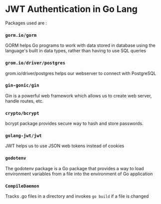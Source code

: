 # JWT Authentication in Go Lang

Packages used are :
### `gorm.io/gorm` <br>
GORM helps Go programs to work with data stored in database using the language's built in data types, rather than having to use SQL queries
### `grom.io/driver/postgres` <br>
grom.io/driver/postgres helps our webserver to connect with PostgreSQL
###  `gin-gonic/gin` <br>
Gin is a powerful web framework which allows us to create web server, handle routes, etc.
###  `crypto/bcrypt` <br>
bcrypt package provides secure way to hash and store passwords.
###  `golang-jwt/jwt` <br>
JWT helps us to use JSON web tokens instead of cookies
###  `godotenv` <br> 
 The godotenv package is a Go package that provides a way to load environment variables from a file into the environment of  Go application
 ###  `CompileDaemon` <br>
 Tracks .go files in a directory and invokes `go build` if a file is changed
